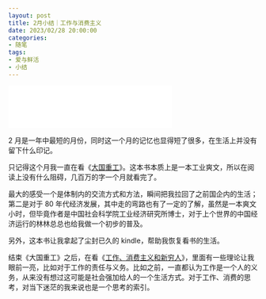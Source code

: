 ```yaml
---
layout: post
title: 2月小结｜工作与消费主义
date: 2023/02/28 20:00:00
categories:
- 随笔
tags:
- 爱与鲜活
- 小结
---
```


<iframe frameborder="no" border="0" marginwidth="0" marginheight="0" width=330 height=86 src="//music.163.com/outchain/player?type=2&id=28935312&auto=1&height=66"></iframe>

2 月是一年中最短的月份，同时这一个月的记忆也显得短了很多，在生活上并没有留下什么印记。

只记得这个月我一直在看《[大国重工](https://book.douban.com/series/48172)》。这本书本质上是一本工业爽文，所以在阅读上没有什么阻碍，几百万的字一个月就看完了。

最大的感受一个是体制内的交流方式和方法，瞬间把我拉回了之前国企内的生活；第二是对于 80 年代经济发展，其中走的弯路也有了一定的了解，虽然是一本爽文小时，但毕竟作者是中国社会科学院工业经济研究所博士，对于上个世界的中国经济运行的林林总总也给我做一个初步的普及。

另外，这本书让我拿起了尘封已久的 kindle，帮助我恢复看书的生活。

结束《大国重工》之后，在看《[工作、消费主义和新穷人](https://book.douban.com/subject/35593780/)》，里面有一些理论让我眼前一亮，比如对于工作的责任与义务。比如之前，一直都认为工作是一个人的义务，从来没有想过这可能是社会强加给人的一个生活方式。对于工作、消费的思考，对当下迷茫的我来说也是一个思考的索引。
